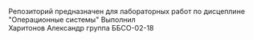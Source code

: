 Репозиторий предназначен для лабораторных работ по дисцеплине "Операционные системы"
      Выполнил 			
      Харитонов Александр
      группа ББСО-02-18
      
[](https://github.com/sashasty/labs-Linux/tree/master/lab1 "Лабораторная 1")

[](https://github.com/sashasty/labs-Linux/tree/master/lab2 "Лабораторная 2")
